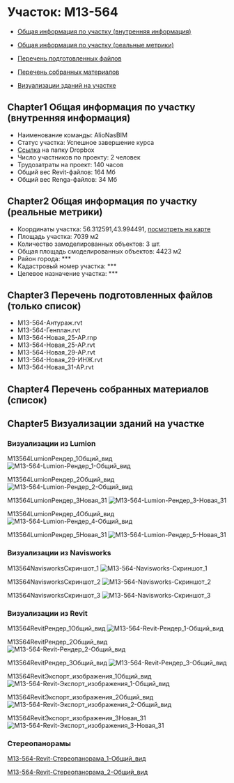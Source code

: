 # Участок: M13-564

* [Общая информация по участку (внутренняя информация)](#Chapter1)

* [Общая информация по участку (реальные метрики)](#Chapter2)

* [Перечень подготовленных файлов](#Chapter3)

* [Перечень собранных материалов](#Chapter4)

* [Визуализации зданий на участке](#Chapter5)

## <a id="test">Chapter1</a> Общая информация по участку (внутренняя информация)
+ Наименование команды: AlioNasBIM
+ Статус участка: Успешное завершение курса
+ [Ссылка](https://www.dropbox.com/sh/wvvgv1nw1iqred9/AAAtkGw58JEoC6Mww_fmwiWza/M13_564?dl=0) на папку Dropbox
+ Число участников по проекту: 2 человек
+ Трудозатраты на проект: 140 часов
+ Общий вес Revit-файлов: 164 Мб
+ Общий вес Renga-файлов: 34 Мб
## <a id="test">Chapter2</a> Общая информация по участку (реальные метрики)
+ Координаты участка: 56.312591,43.994491, [посмотреть на карте]("yandex.ru/maps/47/nizhny-novgorod/?ll=56.312591%2C43.994491&z=19")
+ Площадь участка: 7039 м2
+ Количество замоделированных объектов: 3 шт.
+ Общая площадь смоделированных объектов: 4423 м2
+ Район города: *** 
+ Кадастровый номер участка: *** 
+ Целевое назначение участка: *** 
## <a id="test">Chapter3</a> Перечень подготовленных файлов (только список)
+ M13-564-Антураж.rvt
+ M13-564-Генплан.rvt
+ M13-564-Новая_25-АР.rnp
+ M13-564-Новая_25-АР.rvt
+ M13-564-Новая_29-АР.rvt
+ M13-564-Новая_29-ИНЖ.rvt
+ M13-564-Новая_31-АР.rvt
## <a id="test">Chapter4</a> Перечень собранных материалов (список)
## <a id="test">Chapter5</a> Визуализации зданий на участке
### Визуализации из Lumion
M13564LumionРендер_1Общий_вид
![M13-564-Lumion-Рендер_1-Общий_вид](/Images/M13_564/M13-564-Lumion-Рендер_1-Общий_вид_Compressed.jpg)

M13564LumionРендер_2Общий_вид
![M13-564-Lumion-Рендер_2-Общий_вид](/Images/M13_564/M13-564-Lumion-Рендер_2-Общий_вид_Compressed.jpg)

M13564LumionРендер_3Новая_31
![M13-564-Lumion-Рендер_3-Новая_31](/Images/M13_564/M13-564-Lumion-Рендер_3-Новая_31_Compressed.jpg)

M13564LumionРендер_4Общий_вид
![M13-564-Lumion-Рендер_4-Общий_вид](/Images/M13_564/M13-564-Lumion-Рендер_4-Общий_вид_Compressed.jpg)

M13564LumionРендер_5Новая_31
![M13-564-Lumion-Рендер_5-Новая_31](/Images/M13_564/M13-564-Lumion-Рендер_5-Новая_31_Compressed.jpg)

### Визуализации из Navisworks
M13564NavisworksСкриншот_1
![M13-564-Navisworks-Скриншот_1](/Images/M13_564/M13-564-Navisworks-Скриншот_1_Compressed.jpg)

M13564NavisworksСкриншот_2
![M13-564-Navisworks-Скриншот_2](/Images/M13_564/M13-564-Navisworks-Скриншот_2_Compressed.jpg)

M13564NavisworksСкриншот_3
![M13-564-Navisworks-Скриншот_3](/Images/M13_564/M13-564-Navisworks-Скриншот_3_Compressed.jpg)

### Визуализации из Revit
M13564RevitРендер_1Общий_вид
![M13-564-Revit-Рендер_1-Общий_вид](/Images/M13_564/M13-564-Revit-Рендер_1-Общий_вид_Compressed.jpg)

M13564RevitРендер_2Общий_вид
![M13-564-Revit-Рендер_2-Общий_вид](/Images/M13_564/M13-564-Revit-Рендер_2-Общий_вид_Compressed.jpg)

M13564RevitРендер_3Общий_вид
![M13-564-Revit-Рендер_3-Общий_вид](/Images/M13_564/M13-564-Revit-Рендер_3-Общий_вид_Compressed.jpg)

M13564RevitЭкспорт_изображения_1Общий_вид
![M13-564-Revit-Экспорт_изображения_1-Общий_вид](/Images/M13_564/M13-564-Revit-Экспорт_изображения_1-Общий_вид_Compressed.jpg)

M13564RevitЭкспорт_изображения_2Общий_вид
![M13-564-Revit-Экспорт_изображения_2-Общий_вид](/Images/M13_564/M13-564-Revit-Экспорт_изображения_2-Общий_вид_Compressed.jpg)

M13564RevitЭкспорт_изображения_3Новая_31
![M13-564-Revit-Экспорт_изображения_3-Новая_31](/Images/M13_564/M13-564-Revit-Экспорт_изображения_3-Новая_31_Compressed.jpg)

### Стереопанорамы
[M13-564-Revit-Стереопанорама_1-Общий_вид](https://pano.autodesk.com/pano.html?url=jpgs/83df1f11-6606-4ef6-b0f1-23f9cb69965f&version=2)

[M13-564-Revit-Стереопанорама_2-Общий_вид](https://pano.autodesk.com/pano.html?url=jpgs/e709b03b-1305-4b12-b0c1-d1c37a561653&version=2)

